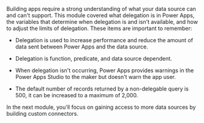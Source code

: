 Building apps require a strong understanding of what your data source
can and can't support. This module covered what delegation is in
Power Apps, the variables that determine when delegation is and isn't
available, and how to adjust the limits of delegation. These items are
important to remember:

- Delegation is used to increase performance and reduce the amount of
    data sent between Power Apps and the data source.

- Delegation is function, predicate, and data source dependent.

- When delegation isn't occurring, Power Apps provides warnings in
    the Power Apps Studio to the maker but doesn't warn the app user.

- The default number of records returned by a non-delegable query is
    500, it can be increased to a maximum of 2,000.

In the next module, you'll focus on gaining access to more data
sources by building custom connectors.
